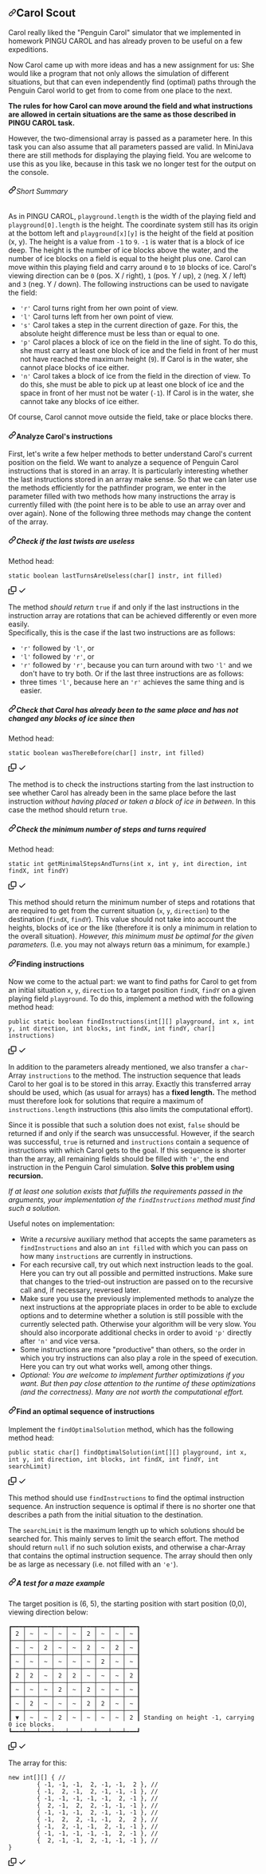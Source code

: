 <article class="markdown-body entry-content container-lg" itemprop="text"><h1 dir="auto"><a id="user-content-carol-scout" class="anchor" aria-hidden="true" href="#carol-scout"><svg class="octicon octicon-link" viewBox="0 0 16 16" version="1.1" width="16" height="16" aria-hidden="true"><path fill-rule="evenodd" d="M7.775 3.275a.75.75 0 001.06 1.06l1.25-1.25a2 2 0 112.83 2.83l-2.5 2.5a2 2 0 01-2.83 0 .75.75 0 00-1.06 1.06 3.5 3.5 0 004.95 0l2.5-2.5a3.5 3.5 0 00-4.95-4.95l-1.25 1.25zm-4.69 9.64a2 2 0 010-2.83l2.5-2.5a2 2 0 012.83 0 .75.75 0 001.06-1.06 3.5 3.5 0 00-4.95 0l-2.5 2.5a3.5 3.5 0 004.95 4.95l1.25-1.25a.75.75 0 00-1.06-1.06l-1.25 1.25a2 2 0 01-2.83 0z"></path></svg></a>Carol Scout</h1>
<p dir="auto">Carol really liked the "Penguin Carol" simulator that we implemented in homework PINGU CAROL and has already proven to be useful on a few expeditions.</p>
<p dir="auto">Now Carol came up with more ideas and has a new assignment for us: She would like a program that not only allows the simulation of different situations, but that can even independently find (optimal) paths through the Penguin Carol world to get from to come from one place to the next.</p>
<p dir="auto"><strong>The rules for how Carol can move around the field and what instructions are allowed in certain situations are the same as those described in PINGU CAROL task.</strong></p>
<p dir="auto">However, the two-dimensional array is passed as a parameter here. In this task you can also assume that all parameters passed are valid. In MiniJava there are still methods for displaying the playing field. You are welcome to use this as you like, because in this task we no longer test for the output on the console.</p>
<h6 id="user-content-shortsummary" dir="auto"><a id="user-content-short-summary" class="anchor" aria-hidden="true" href="#short-summary"><svg class="octicon octicon-link" viewBox="0 0 16 16" version="1.1" width="16" height="16" aria-hidden="true"><path fill-rule="evenodd" d="M7.775 3.275a.75.75 0 001.06 1.06l1.25-1.25a2 2 0 112.83 2.83l-2.5 2.5a2 2 0 01-2.83 0 .75.75 0 00-1.06 1.06 3.5 3.5 0 004.95 0l2.5-2.5a3.5 3.5 0 00-4.95-4.95l-1.25 1.25zm-4.69 9.64a2 2 0 010-2.83l2.5-2.5a2 2 0 012.83 0 .75.75 0 001.06-1.06 3.5 3.5 0 00-4.95 0l-2.5 2.5a3.5 3.5 0 004.95 4.95l1.25-1.25a.75.75 0 00-1.06-1.06l-1.25 1.25a2 2 0 01-2.83 0z"></path></svg></a>Short Summary</h6>
<p dir="auto">As in PINGU CAROL, <code>playground.length</code> is the width of the playing field and <code>playground[0].length</code> is the height. The coordinate system still has its origin at the bottom left and <code>playground[x][y]</code> is the height of the field at position (x, y). The height is a value from <code>-1</code> to <code>9</code>. <code>-1</code> is water that is a block of ice deep. The height is the number of ice blocks above the water, and the number of ice blocks on a field is equal to the height plus one. Carol can move within this playing field and carry around <code>0</code> to <code>10</code> blocks of ice. Carol's viewing direction can be <code>0</code> (pos. X / right), <code>1</code> (pos. Y / up), <code>2</code> (neg. X / left) and <code>3</code> (neg. Y / down). The following instructions can be used to navigate the field:</p>
<ul dir="auto">
<li><code>'r'</code> Carol turns right from her own point of view.</li>
<li><code>'l'</code> Carol turns left from her own point of view.</li>
<li><code>'s'</code> Carol takes a step in the current direction of gaze. For this, the absolute height difference must be less than or equal to one.</li>
<li><code>'p'</code>  Carol places a block of ice on the field in the line of sight. To do this, she must carry at least one block of ice and the field in front of her must not have reached the maximum height (<code>9</code>). If Carol is in the water, she cannot place blocks of ice either.</li>
<li><code>'n'</code> Carol takes a block of ice from the field in the direction of view. To do this, she must be able to pick up at least one block of ice and the space in front of her must not be water (<code>-1</code>). If Carol is in the water, she cannot take any blocks of ice either.</li>
</ul>
<p dir="auto">Of course, Carol cannot move outside the field, take or place blocks there.</p>
<h4 id="user-content-analyzecarolsinstructions" dir="auto"><a id="user-content-analyze-carols-instructions" class="anchor" aria-hidden="true" href="#analyze-carols-instructions"><svg class="octicon octicon-link" viewBox="0 0 16 16" version="1.1" width="16" height="16" aria-hidden="true"><path fill-rule="evenodd" d="M7.775 3.275a.75.75 0 001.06 1.06l1.25-1.25a2 2 0 112.83 2.83l-2.5 2.5a2 2 0 01-2.83 0 .75.75 0 00-1.06 1.06 3.5 3.5 0 004.95 0l2.5-2.5a3.5 3.5 0 00-4.95-4.95l-1.25 1.25zm-4.69 9.64a2 2 0 010-2.83l2.5-2.5a2 2 0 012.83 0 .75.75 0 001.06-1.06 3.5 3.5 0 00-4.95 0l-2.5 2.5a3.5 3.5 0 004.95 4.95l1.25-1.25a.75.75 0 00-1.06-1.06l-1.25 1.25a2 2 0 01-2.83 0z"></path></svg></a>Analyze Carol's instructions</h4>
<p dir="auto">First, let's write a few helper methods to better understand Carol's current position on the field. We want to analyze a sequence of Penguin Carol instructions that is stored in an array. It is particularly interesting whether the last instructions stored in an array make sense. So that we can later use the methods efficiently for the pathfinder program, we enter in the parameter filled with two methods how many instructions the array is currently filled with (the point here is to be able to use an array over and over again). None of the following three methods may change the content of the array.</p>
<h5 id="user-content-checkifthelasttwistsareuseless" dir="auto"><a id="user-content-check-if-the-last-twists-are-useless" class="anchor" aria-hidden="true" href="#check-if-the-last-twists-are-useless"><svg class="octicon octicon-link" viewBox="0 0 16 16" version="1.1" width="16" height="16" aria-hidden="true"><path fill-rule="evenodd" d="M7.775 3.275a.75.75 0 001.06 1.06l1.25-1.25a2 2 0 112.83 2.83l-2.5 2.5a2 2 0 01-2.83 0 .75.75 0 00-1.06 1.06 3.5 3.5 0 004.95 0l2.5-2.5a3.5 3.5 0 00-4.95-4.95l-1.25 1.25zm-4.69 9.64a2 2 0 010-2.83l2.5-2.5a2 2 0 012.83 0 .75.75 0 001.06-1.06 3.5 3.5 0 00-4.95 0l-2.5 2.5a3.5 3.5 0 004.95 4.95l1.25-1.25a.75.75 0 00-1.06-1.06l-1.25 1.25a2 2 0 01-2.83 0z"></path></svg></a>Check if the last twists are useless</h5>
<p dir="auto">Method head:</p>
<div class="snippet-clipboard-content notranslate position-relative overflow-auto"><pre class="notranslate"><code><span>static</span> <span>boolean</span> <span>lastTurnsAreUseless</span><span>(<span>char</span>[] instr, <span>int</span> filled)</span>
</code></pre><div class="zeroclipboard-container position-absolute right-0 top-0">
    <clipboard-copy aria-label="Copy" class="ClipboardButton btn js-clipboard-copy m-2 p-0 tooltipped-no-delay" data-copy-feedback="Copied!" data-tooltip-direction="w" value="static boolean lastTurnsAreUseless(char[] instr, int filled)" tabindex="0" role="button">
      <svg aria-hidden="true" height="16" viewBox="0 0 16 16" version="1.1" width="16" data-view-component="true" class="octicon octicon-copy js-clipboard-copy-icon m-2">
    <path fill-rule="evenodd" d="M0 6.75C0 5.784.784 5 1.75 5h1.5a.75.75 0 010 1.5h-1.5a.25.25 0 00-.25.25v7.5c0 .138.112.25.25.25h7.5a.25.25 0 00.25-.25v-1.5a.75.75 0 011.5 0v1.5A1.75 1.75 0 019.25 16h-7.5A1.75 1.75 0 010 14.25v-7.5z"></path><path fill-rule="evenodd" d="M5 1.75C5 .784 5.784 0 6.75 0h7.5C15.216 0 16 .784 16 1.75v7.5A1.75 1.75 0 0114.25 11h-7.5A1.75 1.75 0 015 9.25v-7.5zm1.75-.25a.25.25 0 00-.25.25v7.5c0 .138.112.25.25.25h7.5a.25.25 0 00.25-.25v-7.5a.25.25 0 00-.25-.25h-7.5z"></path>
</svg>
      <svg aria-hidden="true" height="16" viewBox="0 0 16 16" version="1.1" width="16" data-view-component="true" class="octicon octicon-check js-clipboard-check-icon color-fg-success d-none m-2">
    <path fill-rule="evenodd" d="M13.78 4.22a.75.75 0 010 1.06l-7.25 7.25a.75.75 0 01-1.06 0L2.22 9.28a.75.75 0 011.06-1.06L6 10.94l6.72-6.72a.75.75 0 011.06 0z"></path>
</svg>
    </clipboard-copy>
  </div></div>
<p dir="auto">The method <em>should return</em> <code>true</code> if and only if the last instructions in the instruction array are rotations that can be achieved differently or even more easily. <br>
Specifically, this is the case if the last two instructions are as follows:</p>
<ul dir="auto">
<li><code>'r'</code> followed by  <code>'l'</code>, or</li>
<li><code>'l'</code> followed by  <code>'r'</code>, or</li>
<li><code>'r'</code> followed by  <code>'r'</code>, because you can turn around with two  <code>'l'</code> and we don't have to try both.
Or if the last three instructions are as follows:</li>
<li>three times  <code>'l'</code>, because here an  <code>'r'</code> achieves the same thing and is easier.</li>
</ul>
<h5 id="user-content-checkthatcarolhasalreadybeentothesameplaceandhasnotchangedanyblocksoficesincethen" dir="auto"><a id="user-content-check-that-carol-has-already-been-to-the-same-place-and-has-not-changed-any-blocks-of-ice-since-then" class="anchor" aria-hidden="true" href="#check-that-carol-has-already-been-to-the-same-place-and-has-not-changed-any-blocks-of-ice-since-then"><svg class="octicon octicon-link" viewBox="0 0 16 16" version="1.1" width="16" height="16" aria-hidden="true"><path fill-rule="evenodd" d="M7.775 3.275a.75.75 0 001.06 1.06l1.25-1.25a2 2 0 112.83 2.83l-2.5 2.5a2 2 0 01-2.83 0 .75.75 0 00-1.06 1.06 3.5 3.5 0 004.95 0l2.5-2.5a3.5 3.5 0 00-4.95-4.95l-1.25 1.25zm-4.69 9.64a2 2 0 010-2.83l2.5-2.5a2 2 0 012.83 0 .75.75 0 001.06-1.06 3.5 3.5 0 00-4.95 0l-2.5 2.5a3.5 3.5 0 004.95 4.95l1.25-1.25a.75.75 0 00-1.06-1.06l-1.25 1.25a2 2 0 01-2.83 0z"></path></svg></a>Check that Carol has already been to the same place and has not changed any blocks of ice since then</h5>
<p dir="auto">Method head:</p>
<div class="snippet-clipboard-content notranslate position-relative overflow-auto"><pre class="notranslate"><code><span>static</span> <span>boolean</span> <span>wasThereBefore</span><span>(<span>char</span>[] instr, <span>int</span> filled)</span>
</code></pre><div class="zeroclipboard-container position-absolute right-0 top-0">
    <clipboard-copy aria-label="Copy" class="ClipboardButton btn js-clipboard-copy m-2 p-0 tooltipped-no-delay" data-copy-feedback="Copied!" data-tooltip-direction="w" value="static boolean wasThereBefore(char[] instr, int filled)" tabindex="0" role="button">
      <svg aria-hidden="true" height="16" viewBox="0 0 16 16" version="1.1" width="16" data-view-component="true" class="octicon octicon-copy js-clipboard-copy-icon m-2">
    <path fill-rule="evenodd" d="M0 6.75C0 5.784.784 5 1.75 5h1.5a.75.75 0 010 1.5h-1.5a.25.25 0 00-.25.25v7.5c0 .138.112.25.25.25h7.5a.25.25 0 00.25-.25v-1.5a.75.75 0 011.5 0v1.5A1.75 1.75 0 019.25 16h-7.5A1.75 1.75 0 010 14.25v-7.5z"></path><path fill-rule="evenodd" d="M5 1.75C5 .784 5.784 0 6.75 0h7.5C15.216 0 16 .784 16 1.75v7.5A1.75 1.75 0 0114.25 11h-7.5A1.75 1.75 0 015 9.25v-7.5zm1.75-.25a.25.25 0 00-.25.25v7.5c0 .138.112.25.25.25h7.5a.25.25 0 00.25-.25v-7.5a.25.25 0 00-.25-.25h-7.5z"></path>
</svg>
      <svg aria-hidden="true" height="16" viewBox="0 0 16 16" version="1.1" width="16" data-view-component="true" class="octicon octicon-check js-clipboard-check-icon color-fg-success d-none m-2">
    <path fill-rule="evenodd" d="M13.78 4.22a.75.75 0 010 1.06l-7.25 7.25a.75.75 0 01-1.06 0L2.22 9.28a.75.75 0 011.06-1.06L6 10.94l6.72-6.72a.75.75 0 011.06 0z"></path>
</svg>
    </clipboard-copy>
  </div></div>
<p dir="auto">The method is to check the instructions starting from the last instruction to see whether Carol has already been in the same place before the last instruction <em>without having placed or taken a block of ice in between</em>. In this case the method should return <code>true</code>.</p>
<h5 id="user-content-checktheminimumnumberofstepsandturnsrequired" dir="auto"><a id="user-content-check-the-minimum-number-of-steps-and-turns-required" class="anchor" aria-hidden="true" href="#check-the-minimum-number-of-steps-and-turns-required"><svg class="octicon octicon-link" viewBox="0 0 16 16" version="1.1" width="16" height="16" aria-hidden="true"><path fill-rule="evenodd" d="M7.775 3.275a.75.75 0 001.06 1.06l1.25-1.25a2 2 0 112.83 2.83l-2.5 2.5a2 2 0 01-2.83 0 .75.75 0 00-1.06 1.06 3.5 3.5 0 004.95 0l2.5-2.5a3.5 3.5 0 00-4.95-4.95l-1.25 1.25zm-4.69 9.64a2 2 0 010-2.83l2.5-2.5a2 2 0 012.83 0 .75.75 0 001.06-1.06 3.5 3.5 0 00-4.95 0l-2.5 2.5a3.5 3.5 0 004.95 4.95l1.25-1.25a.75.75 0 00-1.06-1.06l-1.25 1.25a2 2 0 01-2.83 0z"></path></svg></a>Check the minimum number of steps and turns required</h5>
<p dir="auto">Method head:</p>
<div class="snippet-clipboard-content notranslate position-relative overflow-auto"><pre class="notranslate"><code><span>static</span> <span>int</span> <span>getMinimalStepsAndTurns</span><span>(<span>int</span> x, <span>int</span> y, <span>int</span> direction, <span>int</span> findX, <span>int</span> findY)</span>
</code></pre><div class="zeroclipboard-container position-absolute right-0 top-0">
    <clipboard-copy aria-label="Copy" class="ClipboardButton btn js-clipboard-copy m-2 p-0 tooltipped-no-delay" data-copy-feedback="Copied!" data-tooltip-direction="w" value="static int getMinimalStepsAndTurns(int x, int y, int direction, int findX, int findY)" tabindex="0" role="button">
      <svg aria-hidden="true" height="16" viewBox="0 0 16 16" version="1.1" width="16" data-view-component="true" class="octicon octicon-copy js-clipboard-copy-icon m-2">
    <path fill-rule="evenodd" d="M0 6.75C0 5.784.784 5 1.75 5h1.5a.75.75 0 010 1.5h-1.5a.25.25 0 00-.25.25v7.5c0 .138.112.25.25.25h7.5a.25.25 0 00.25-.25v-1.5a.75.75 0 011.5 0v1.5A1.75 1.75 0 019.25 16h-7.5A1.75 1.75 0 010 14.25v-7.5z"></path><path fill-rule="evenodd" d="M5 1.75C5 .784 5.784 0 6.75 0h7.5C15.216 0 16 .784 16 1.75v7.5A1.75 1.75 0 0114.25 11h-7.5A1.75 1.75 0 015 9.25v-7.5zm1.75-.25a.25.25 0 00-.25.25v7.5c0 .138.112.25.25.25h7.5a.25.25 0 00.25-.25v-7.5a.25.25 0 00-.25-.25h-7.5z"></path>
</svg>
      <svg aria-hidden="true" height="16" viewBox="0 0 16 16" version="1.1" width="16" data-view-component="true" class="octicon octicon-check js-clipboard-check-icon color-fg-success d-none m-2">
    <path fill-rule="evenodd" d="M13.78 4.22a.75.75 0 010 1.06l-7.25 7.25a.75.75 0 01-1.06 0L2.22 9.28a.75.75 0 011.06-1.06L6 10.94l6.72-6.72a.75.75 0 011.06 0z"></path>
</svg>
    </clipboard-copy>
  </div></div>
<p dir="auto">This method should return the minimum number of steps and rotations that are required to get from the current situation (<code>x</code>, <code>y</code>, <code>direction</code>) to the destination (<code>findX</code>, <code>findY</code>). This value should not take into account the heights, blocks of ice or the like (therefore it is only a minimum in relation to the overall situation). <em>However, this minimum must be optimal for the given parameters.</em> (I.e. you may not always return <code>0</code>as a minimum, for example.)</p>
<h4 id="user-content-findinginstructions" dir="auto"><a id="user-content-finding-instructions" class="anchor" aria-hidden="true" href="#finding-instructions"><svg class="octicon octicon-link" viewBox="0 0 16 16" version="1.1" width="16" height="16" aria-hidden="true"><path fill-rule="evenodd" d="M7.775 3.275a.75.75 0 001.06 1.06l1.25-1.25a2 2 0 112.83 2.83l-2.5 2.5a2 2 0 01-2.83 0 .75.75 0 00-1.06 1.06 3.5 3.5 0 004.95 0l2.5-2.5a3.5 3.5 0 00-4.95-4.95l-1.25 1.25zm-4.69 9.64a2 2 0 010-2.83l2.5-2.5a2 2 0 012.83 0 .75.75 0 001.06-1.06 3.5 3.5 0 00-4.95 0l-2.5 2.5a3.5 3.5 0 004.95 4.95l1.25-1.25a.75.75 0 00-1.06-1.06l-1.25 1.25a2 2 0 01-2.83 0z"></path></svg></a>Finding instructions</h4>
<p dir="auto">Now we come to the actual part: we want to find paths for Carol to get from an initial situation <code>x</code>, <code>y</code>, <code>direction</code> to a target position <code>findX</code>, <code>findY</code> on a given playing field <code>playground</code>. To do this, implement a method with the following method head:</p>
<div class="snippet-clipboard-content notranslate position-relative overflow-auto"><pre class="notranslate"><code><span>public</span> <span>static</span> <span>boolean</span> <span>findInstructions</span><span>(<span>int</span>[][] playground, <span>int</span> x, <span>int</span> y, <span>int</span> direction, <span>int</span> blocks, <span>int</span> findX, <span>int</span> findY, <span>char</span>[] instructions)</span>
</code></pre><div class="zeroclipboard-container position-absolute right-0 top-0">
    <clipboard-copy aria-label="Copy" class="ClipboardButton btn js-clipboard-copy m-2 p-0 tooltipped-no-delay" data-copy-feedback="Copied!" data-tooltip-direction="w" value="public static boolean findInstructions(int[][] playground, int x, int y, int direction, int blocks, int findX, int findY, char[] instructions)" tabindex="0" role="button">
      <svg aria-hidden="true" height="16" viewBox="0 0 16 16" version="1.1" width="16" data-view-component="true" class="octicon octicon-copy js-clipboard-copy-icon m-2">
    <path fill-rule="evenodd" d="M0 6.75C0 5.784.784 5 1.75 5h1.5a.75.75 0 010 1.5h-1.5a.25.25 0 00-.25.25v7.5c0 .138.112.25.25.25h7.5a.25.25 0 00.25-.25v-1.5a.75.75 0 011.5 0v1.5A1.75 1.75 0 019.25 16h-7.5A1.75 1.75 0 010 14.25v-7.5z"></path><path fill-rule="evenodd" d="M5 1.75C5 .784 5.784 0 6.75 0h7.5C15.216 0 16 .784 16 1.75v7.5A1.75 1.75 0 0114.25 11h-7.5A1.75 1.75 0 015 9.25v-7.5zm1.75-.25a.25.25 0 00-.25.25v7.5c0 .138.112.25.25.25h7.5a.25.25 0 00.25-.25v-7.5a.25.25 0 00-.25-.25h-7.5z"></path>
</svg>
      <svg aria-hidden="true" height="16" viewBox="0 0 16 16" version="1.1" width="16" data-view-component="true" class="octicon octicon-check js-clipboard-check-icon color-fg-success d-none m-2">
    <path fill-rule="evenodd" d="M13.78 4.22a.75.75 0 010 1.06l-7.25 7.25a.75.75 0 01-1.06 0L2.22 9.28a.75.75 0 011.06-1.06L6 10.94l6.72-6.72a.75.75 0 011.06 0z"></path>
</svg>
    </clipboard-copy>
  </div></div>
<p dir="auto">In addition to the parameters already mentioned, we also transfer a <code>char</code>-Array <code>instructions</code> to the method. The instruction sequence that leads Carol to her goal is to be stored in this array. Exactly this transferred array should be used, which (as usual for arrays) has a <strong>fixed length.</strong> The method must therefore look for solutions that require a maximum of <code>instructions.length</code> instructions (this also limits the computational effort).</p>
<p dir="auto">Since it is possible that such a solution does not exist, <code>false</code> should be returned if and only if the search was unsuccessful. However, if the search was successful, <code>true</code> is returned and <code>instructions</code> contain a sequence of instructions with which Carol gets to the goal. If this sequence is shorter than the array, all remaining fields should be filled with <code>'e'</code>, the end instruction in the Penguin Carol simulation. <strong>Solve this problem using recursion.</strong></p>
<p dir="auto"><em>If at least one solution exists that fulfills the requirements passed in the arguments, your implementation of the <code>findInstructions</code> method must find such a solution.</em></p>
<p dir="auto">Useful notes on implementation:</p>
<ul dir="auto">
<li>Write a <em>recursive</em> auxiliary method that accepts the same parameters as <code>findInstructions</code> and also an <code>int filled</code> with which you can pass on how many <code>instructions</code> are currently in instructions.</li>
<li>For each recursive call, try out which next instruction leads to the goal. Here you can try out all possible and permitted instructions. Make sure that changes to the tried-out instruction are passed on to the recursive call and, if necessary, reversed later.</li>
<li>Make sure you use the previously implemented methods to analyze the next instructions at the appropriate places in order to be able to exclude options and to determine whether a solution is still possible with the currently selected path. Otherwise your algorithm will be very slow. You should also incorporate additional checks in order to avoid <code>'p'</code> directly after <code>'n'</code> and vice versa.</li>
<li>Some instructions are more "productive" than others, so the order in which you try instructions can also play a role in the speed of execution. Here you can try out what works well, among other things.</li>
<li><em>Optional: You are welcome to implement further optimizations if you want. But then pay close attention to the runtime of these optimizations (and the correctness). Many are not worth the computational effort.</em></li>
</ul>
<h4 id="user-content-findanoptimalsequenceofinstructions" dir="auto"><a id="user-content-find-an-optimal-sequence-of-instructions" class="anchor" aria-hidden="true" href="#find-an-optimal-sequence-of-instructions"><svg class="octicon octicon-link" viewBox="0 0 16 16" version="1.1" width="16" height="16" aria-hidden="true"><path fill-rule="evenodd" d="M7.775 3.275a.75.75 0 001.06 1.06l1.25-1.25a2 2 0 112.83 2.83l-2.5 2.5a2 2 0 01-2.83 0 .75.75 0 00-1.06 1.06 3.5 3.5 0 004.95 0l2.5-2.5a3.5 3.5 0 00-4.95-4.95l-1.25 1.25zm-4.69 9.64a2 2 0 010-2.83l2.5-2.5a2 2 0 012.83 0 .75.75 0 001.06-1.06 3.5 3.5 0 00-4.95 0l-2.5 2.5a3.5 3.5 0 004.95 4.95l1.25-1.25a.75.75 0 00-1.06-1.06l-1.25 1.25a2 2 0 01-2.83 0z"></path></svg></a>Find an optimal sequence of instructions</h4>
<p dir="auto">Implement the <code>findOptimalSolution</code> method, which has the following method head:</p>
<div class="snippet-clipboard-content notranslate position-relative overflow-auto"><pre class="notranslate"><code><span>public</span> <span>static</span> <span>char</span>[] findOptimalSolution(<span>int</span>[][] playground, <span>int</span> x, <span>int</span> y, <span>int</span> direction, <span>int</span> blocks, <span>int</span> findX, <span>int</span> findY, <span>int</span> searchLimit)
</code></pre><div class="zeroclipboard-container position-absolute right-0 top-0">
    <clipboard-copy aria-label="Copy" class="ClipboardButton btn js-clipboard-copy m-2 p-0 tooltipped-no-delay" data-copy-feedback="Copied!" data-tooltip-direction="w" value="public static char[] findOptimalSolution(int[][] playground, int x, int y, int direction, int blocks, int findX, int findY, int searchLimit)" tabindex="0" role="button">
      <svg aria-hidden="true" height="16" viewBox="0 0 16 16" version="1.1" width="16" data-view-component="true" class="octicon octicon-copy js-clipboard-copy-icon m-2">
    <path fill-rule="evenodd" d="M0 6.75C0 5.784.784 5 1.75 5h1.5a.75.75 0 010 1.5h-1.5a.25.25 0 00-.25.25v7.5c0 .138.112.25.25.25h7.5a.25.25 0 00.25-.25v-1.5a.75.75 0 011.5 0v1.5A1.75 1.75 0 019.25 16h-7.5A1.75 1.75 0 010 14.25v-7.5z"></path><path fill-rule="evenodd" d="M5 1.75C5 .784 5.784 0 6.75 0h7.5C15.216 0 16 .784 16 1.75v7.5A1.75 1.75 0 0114.25 11h-7.5A1.75 1.75 0 015 9.25v-7.5zm1.75-.25a.25.25 0 00-.25.25v7.5c0 .138.112.25.25.25h7.5a.25.25 0 00.25-.25v-7.5a.25.25 0 00-.25-.25h-7.5z"></path>
</svg>
      <svg aria-hidden="true" height="16" viewBox="0 0 16 16" version="1.1" width="16" data-view-component="true" class="octicon octicon-check js-clipboard-check-icon color-fg-success d-none m-2">
    <path fill-rule="evenodd" d="M13.78 4.22a.75.75 0 010 1.06l-7.25 7.25a.75.75 0 01-1.06 0L2.22 9.28a.75.75 0 011.06-1.06L6 10.94l6.72-6.72a.75.75 0 011.06 0z"></path>
</svg>
    </clipboard-copy>
  </div></div>
<p dir="auto">This method should use <code>findInstructions</code> to find the optimal instruction sequence. An instruction sequence is optimal if there is no shorter one that describes a path from the initial situation to the destination.</p>
<p dir="auto">The <code>searchLimit</code> is the maximum length up to which solutions should be searched for. This mainly serves to limit the search effort. The method should return <code>null</code> if no such solution exists, and otherwise a char-Array that contains the optimal instruction sequence. The array should then only be as large as necessary (i.e. not filled with an <code>'e'</code>).</p>
<h5 id="user-content-atestforamazeexample" dir="auto"><a id="user-content-a-test-for-a-maze-example" class="anchor" aria-hidden="true" href="#a-test-for-a-maze-example"><svg class="octicon octicon-link" viewBox="0 0 16 16" version="1.1" width="16" height="16" aria-hidden="true"><path fill-rule="evenodd" d="M7.775 3.275a.75.75 0 001.06 1.06l1.25-1.25a2 2 0 112.83 2.83l-2.5 2.5a2 2 0 01-2.83 0 .75.75 0 00-1.06 1.06 3.5 3.5 0 004.95 0l2.5-2.5a3.5 3.5 0 00-4.95-4.95l-1.25 1.25zm-4.69 9.64a2 2 0 010-2.83l2.5-2.5a2 2 0 012.83 0 .75.75 0 001.06-1.06 3.5 3.5 0 00-4.95 0l-2.5 2.5a3.5 3.5 0 004.95 4.95l1.25-1.25a.75.75 0 00-1.06-1.06l-1.25 1.25a2 2 0 01-2.83 0z"></path></svg></a>A test for a maze example</h5>
<p dir="auto">The target position is (6, 5), the starting position with start position (0,0), viewing direction below:</p>
<div class="snippet-clipboard-content notranslate position-relative overflow-auto"><pre class="notranslate"><code>┏━━━┯━━━┯━━━┯━━━┯━━━┯━━━┯━━━┯━━━┯━━━┓
┃ 2 │ ~ │ ~ │ ~ │ ~ │ 2 │ ~ │ ~ │ ~ ┃
┠───┼───┼───┼───┼───┼───┼───┼───┼───┨
┃ ~ │ ~ │ 2 │ ~ │ ~ │ 2 │ ~ │ 2 │ ~ ┃
┠───┼───┼───┼───┼───┼───┼───┼───┼───┨
┃ ~ │ ~ │ ~ │ ~ │ ~ │ ~ │ 2 │ ~ │ ~ ┃
┠───┼───┼───┼───┼───┼───┼───┼───┼───┨
┃ 2 │ 2 │ ~ │ 2 │ 2 │ ~ │ ~ │ ~ │ 2 ┃
┠───┼───┼───┼───┼───┼───┼───┼───┼───┨
┃ ~ │ ~ │ ~ │ 2 │ ~ │ 2 │ ~ │ ~ │ ~ ┃
┠───┼───┼───┼───┼───┼───┼───┼───┼───┨
┃ ~ │ 2 │ ~ │ ~ │ ~ │ 2 │ 2 │ ~ │ ~ ┃
┠───┼───┼───┼───┼───┼───┼───┼───┼───┨
┃ ▼ │ ~ │ ~ │ 2 │ ~ │ ~ │ ~ │ ~ │ 2 ┃ Standing on height -1, carrying 0 ice blocks.
┗━━━┷━━━┷━━━┷━━━┷━━━┷━━━┷━━━┷━━━┷━━━┛</code></pre><div class="zeroclipboard-container position-absolute right-0 top-0">
    <clipboard-copy aria-label="Copy" class="ClipboardButton btn js-clipboard-copy m-2 p-0 tooltipped-no-delay" data-copy-feedback="Copied!" data-tooltip-direction="w" value="┏━━━┯━━━┯━━━┯━━━┯━━━┯━━━┯━━━┯━━━┯━━━┓
┃ 2 │ ~ │ ~ │ ~ │ ~ │ 2 │ ~ │ ~ │ ~ ┃
┠───┼───┼───┼───┼───┼───┼───┼───┼───┨
┃ ~ │ ~ │ 2 │ ~ │ ~ │ 2 │ ~ │ 2 │ ~ ┃
┠───┼───┼───┼───┼───┼───┼───┼───┼───┨
┃ ~ │ ~ │ ~ │ ~ │ ~ │ ~ │ 2 │ ~ │ ~ ┃
┠───┼───┼───┼───┼───┼───┼───┼───┼───┨
┃ 2 │ 2 │ ~ │ 2 │ 2 │ ~ │ ~ │ ~ │ 2 ┃
┠───┼───┼───┼───┼───┼───┼───┼───┼───┨
┃ ~ │ ~ │ ~ │ 2 │ ~ │ 2 │ ~ │ ~ │ ~ ┃
┠───┼───┼───┼───┼───┼───┼───┼───┼───┨
┃ ~ │ 2 │ ~ │ ~ │ ~ │ 2 │ 2 │ ~ │ ~ ┃
┠───┼───┼───┼───┼───┼───┼───┼───┼───┨
┃ ▼ │ ~ │ ~ │ 2 │ ~ │ ~ │ ~ │ ~ │ 2 ┃ Standing on height -1, carrying 0 ice blocks.
┗━━━┷━━━┷━━━┷━━━┷━━━┷━━━┷━━━┷━━━┷━━━┛" tabindex="0" role="button">
      <svg aria-hidden="true" height="16" viewBox="0 0 16 16" version="1.1" width="16" data-view-component="true" class="octicon octicon-copy js-clipboard-copy-icon m-2">
    <path fill-rule="evenodd" d="M0 6.75C0 5.784.784 5 1.75 5h1.5a.75.75 0 010 1.5h-1.5a.25.25 0 00-.25.25v7.5c0 .138.112.25.25.25h7.5a.25.25 0 00.25-.25v-1.5a.75.75 0 011.5 0v1.5A1.75 1.75 0 019.25 16h-7.5A1.75 1.75 0 010 14.25v-7.5z"></path><path fill-rule="evenodd" d="M5 1.75C5 .784 5.784 0 6.75 0h7.5C15.216 0 16 .784 16 1.75v7.5A1.75 1.75 0 0114.25 11h-7.5A1.75 1.75 0 015 9.25v-7.5zm1.75-.25a.25.25 0 00-.25.25v7.5c0 .138.112.25.25.25h7.5a.25.25 0 00.25-.25v-7.5a.25.25 0 00-.25-.25h-7.5z"></path>
</svg>
      <svg aria-hidden="true" height="16" viewBox="0 0 16 16" version="1.1" width="16" data-view-component="true" class="octicon octicon-check js-clipboard-check-icon color-fg-success d-none m-2">
    <path fill-rule="evenodd" d="M13.78 4.22a.75.75 0 010 1.06l-7.25 7.25a.75.75 0 01-1.06 0L2.22 9.28a.75.75 0 011.06-1.06L6 10.94l6.72-6.72a.75.75 0 011.06 0z"></path>
</svg>
    </clipboard-copy>
  </div></div>
<p dir="auto">The array for this:</p>
<div class="snippet-clipboard-content notranslate position-relative overflow-auto"><pre class="notranslate"><code>new int[][] { //
        { -1, -1, -1,  2, -1, -1,  2 }, //
        { -1,  2, -1,  2, -1, -1, -1 }, //
        { -1, -1, -1, -1, -1,  2, -1 }, //
        {  2, -1,  2,  2, -1, -1, -1 }, //
        { -1, -1, -1,  2, -1, -1, -1 }, //
        { -1,  2,  2, -1, -1,  2,  2 }, //
        { -1,  2, -1, -1,  2, -1, -1 }, //
        { -1, -1, -1, -1, -1,  2, -1 }, //
        {  2, -1, -1,  2, -1, -1, -1 }, //
}</code></pre><div class="zeroclipboard-container position-absolute right-0 top-0">
    <clipboard-copy aria-label="Copy" class="ClipboardButton btn js-clipboard-copy m-2 p-0 tooltipped-no-delay" data-copy-feedback="Copied!" data-tooltip-direction="w" value="new int[][] { //
        { -1, -1, -1,  2, -1, -1,  2 }, //
        { -1,  2, -1,  2, -1, -1, -1 }, //
        { -1, -1, -1, -1, -1,  2, -1 }, //
        {  2, -1,  2,  2, -1, -1, -1 }, //
        { -1, -1, -1,  2, -1, -1, -1 }, //
        { -1,  2,  2, -1, -1,  2,  2 }, //
        { -1,  2, -1, -1,  2, -1, -1 }, //
        { -1, -1, -1, -1, -1,  2, -1 }, //
        {  2, -1, -1,  2, -1, -1, -1 }, //
}" tabindex="0" role="button">
      <svg aria-hidden="true" height="16" viewBox="0 0 16 16" version="1.1" width="16" data-view-component="true" class="octicon octicon-copy js-clipboard-copy-icon m-2">
    <path fill-rule="evenodd" d="M0 6.75C0 5.784.784 5 1.75 5h1.5a.75.75 0 010 1.5h-1.5a.25.25 0 00-.25.25v7.5c0 .138.112.25.25.25h7.5a.25.25 0 00.25-.25v-1.5a.75.75 0 011.5 0v1.5A1.75 1.75 0 019.25 16h-7.5A1.75 1.75 0 010 14.25v-7.5z"></path><path fill-rule="evenodd" d="M5 1.75C5 .784 5.784 0 6.75 0h7.5C15.216 0 16 .784 16 1.75v7.5A1.75 1.75 0 0114.25 11h-7.5A1.75 1.75 0 015 9.25v-7.5zm1.75-.25a.25.25 0 00-.25.25v7.5c0 .138.112.25.25.25h7.5a.25.25 0 00.25-.25v-7.5a.25.25 0 00-.25-.25h-7.5z"></path>
</svg>
      <svg aria-hidden="true" height="16" viewBox="0 0 16 16" version="1.1" width="16" data-view-component="true" class="octicon octicon-check js-clipboard-check-icon color-fg-success d-none m-2">
    <path fill-rule="evenodd" d="M13.78 4.22a.75.75 0 010 1.06l-7.25 7.25a.75.75 0 01-1.06 0L2.22 9.28a.75.75 0 011.06-1.06L6 10.94l6.72-6.72a.75.75 0 011.06 0z"></path>
</svg>
    </clipboard-copy>
  </div></div>
</article>
